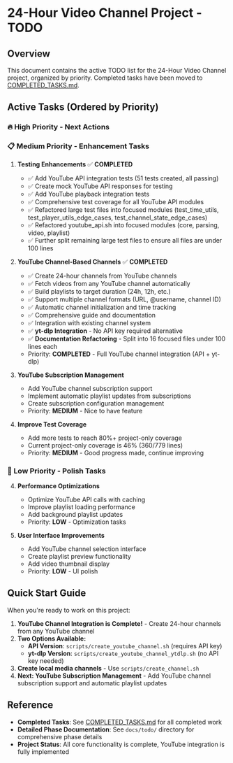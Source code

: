 # 24-Hour Video Channel Project - TODO

## Overview

This document contains the active TODO list for the 24-Hour Video Channel project, organized by priority. Completed tasks have been moved to [COMPLETED_TASKS.md](COMPLETED_TASKS.md).

## Active Tasks (Ordered by Priority)

### 🔥 High Priority - Next Actions

### 📋 Medium Priority - Enhancement Tasks

1. **Testing Enhancements** ✅ **COMPLETED**
   - ✅ Add YouTube API integration tests (51 tests created, all passing)
   - ✅ Create mock YouTube API responses for testing
   - ✅ Add YouTube playback integration tests
   - ✅ Comprehensive test coverage for all YouTube API modules
   - ✅ Refactored large test files into focused modules (test_time_utils, test_player_utils_edge_cases, test_channel_state_edge_cases)
   - ✅ Refactored youtube_api.sh into focused modules (core, parsing, video, playlist)
   - ✅ Further split remaining large test files to ensure all files are under 100 lines

2. **YouTube Channel-Based Channels** ✅ **COMPLETED**
   - ✅ Create 24-hour channels from YouTube channels
   - ✅ Fetch videos from any YouTube channel automatically
   - ✅ Build playlists to target duration (24h, 12h, etc.)
   - ✅ Support multiple channel formats (URL, @username, channel ID)
   - ✅ Automatic channel initialization and time tracking
   - ✅ Comprehensive guide and documentation
   - ✅ Integration with existing channel system
   - ✅ **yt-dlp Integration** - No API key required alternative
   - ✅ **Documentation Refactoring** - Split into 16 focused files under 100 lines each
   - Priority: **COMPLETED** - Full YouTube channel integration (API + yt-dlp)

3. **YouTube Subscription Management**
   - Add YouTube channel subscription support
   - Implement automatic playlist updates from subscriptions
   - Create subscription configuration management
   - Priority: **MEDIUM** - Nice to have feature

3. **Improve Test Coverage**
   - Add more tests to reach 80%+ project-only coverage
   - Current project-only coverage is 46% (360/779 lines)
   - Priority: **MEDIUM** - Good progress made, continue improving

### 🔧 Low Priority - Polish Tasks

4. **Performance Optimizations**
   - Optimize YouTube API calls with caching
   - Improve playlist loading performance
   - Add background playlist updates
   - Priority: **LOW** - Optimization tasks

5. **User Interface Improvements**
   - Add YouTube channel selection interface
   - Create playlist preview functionality
   - Add video thumbnail display
   - Priority: **LOW** - UI polish

## Quick Start Guide

When you're ready to work on this project:

1. **YouTube Channel Integration is Complete!** - Create 24-hour channels from any YouTube channel
2. **Two Options Available:**
   - **API Version**: `scripts/create_youtube_channel.sh` (requires API key)
   - **yt-dlp Version**: `scripts/create_youtube_channel_ytdlp.sh` (no API key needed)
3. **Create local media channels** - Use `scripts/create_channel.sh`
4. **Next: YouTube Subscription Management** - Add YouTube channel subscription support and automatic playlist updates

## Reference

- **Completed Tasks**: See [COMPLETED_TASKS.md](COMPLETED_TASKS.md) for all completed work
- **Detailed Phase Documentation**: See `docs/todo/` directory for comprehensive phase details
- **Project Status**: All core functionality is complete, YouTube integration is fully implemented
